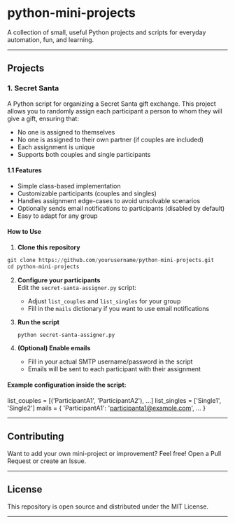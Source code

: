 # python-mini-projects

A collection of small, useful Python projects and scripts for everyday automation, fun, and learning.

---

## Projects

### 1. Secret Santa

A Python script for organizing a Secret Santa gift exchange. This project allows you to randomly assign each participant a person to whom they will give a gift, ensuring that:
- No one is assigned to themselves
- No one is assigned to their own partner (if couples are included)
- Each assignment is unique
- Supports both couples and single participants

#### 1.1 Features
- Simple class-based implementation
- Customizable participants (couples and singles)
- Handles assignment edge-cases to avoid unsolvable scenarios
- Optionally sends email notifications to participants (disabled by default)
- Easy to adapt for any group

#### How to Use

1. **Clone this repository**  
```python
git clone https://github.com/yourusername/python-mini-projects.git
cd python-mini-projects
```

2. **Configure your participants**  
Edit the `secret-santa-assigner.py` script:
    - Adjust `list_couples` and `list_singles` for your group
    - Fill in the `mails` dictionary if you want to use email notifications
      
3. **Run the script**

    `python secret-santa-assigner.py`

5. **(Optional) Enable emails**  
    - Fill in your actual SMTP username/password in the script
    - Emails will be sent to each participant with their assignment

#### Example configuration inside the script:

list_couples = [('ParticipantA1', 'ParticipantA2'), ...]
list_singles = ['Single1', 'Single2']
mails = {
'ParticipantA1': 'participanta1@example.com',
...
}

---

## Contributing

Want to add your own mini-project or improvement? Feel free! Open a Pull Request or create an Issue.

---

## License

This repository is open source and distributed under the MIT License.

---